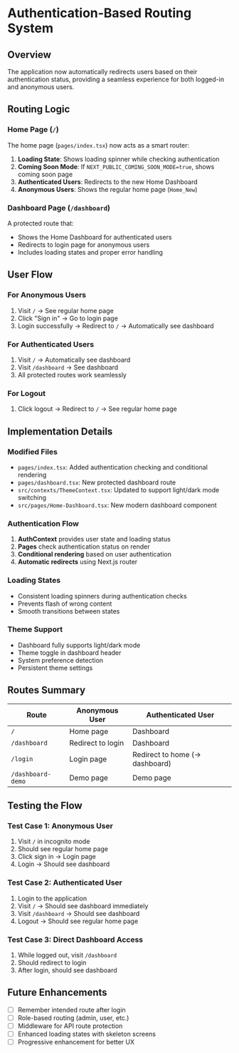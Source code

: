 # Authentication-Based Routing System

## Overview
The application now automatically redirects users based on their authentication status, providing a seamless experience for both logged-in and anonymous users.

## Routing Logic

### Home Page (`/`)
The home page (`pages/index.tsx`) now acts as a smart router:

1. **Loading State**: Shows loading spinner while checking authentication
2. **Coming Soon Mode**: If `NEXT_PUBLIC_COMING_SOON_MODE=true`, shows coming soon page
3. **Authenticated Users**: Redirects to the new Home Dashboard
4. **Anonymous Users**: Shows the regular home page (`Home_New`)

### Dashboard Page (`/dashboard`)
A protected route that:
- Shows the Home Dashboard for authenticated users
- Redirects to login page for anonymous users
- Includes loading states and proper error handling

## User Flow

### For Anonymous Users
1. Visit `/` → See regular home page
2. Click "Sign in" → Go to login page
3. Login successfully → Redirect to `/` → Automatically see dashboard

### For Authenticated Users  
1. Visit `/` → Automatically see dashboard
2. Visit `/dashboard` → See dashboard
3. All protected routes work seamlessly

### For Logout
1. Click logout → Redirect to `/` → See regular home page

## Implementation Details

### Modified Files
- `pages/index.tsx`: Added authentication checking and conditional rendering
- `pages/dashboard.tsx`: New protected dashboard route
- `src/contexts/ThemeContext.tsx`: Updated to support light/dark mode switching
- `src/pages/Home-Dashboard.tsx`: New modern dashboard component

### Authentication Flow
1. **AuthContext** provides user state and loading status
2. **Pages** check authentication status on render
3. **Conditional rendering** based on user authentication
4. **Automatic redirects** using Next.js router

### Loading States
- Consistent loading spinners during authentication checks
- Prevents flash of wrong content
- Smooth transitions between states

### Theme Support
- Dashboard fully supports light/dark mode
- Theme toggle in dashboard header
- System preference detection
- Persistent theme settings

## Routes Summary

| Route | Anonymous User | Authenticated User |
|-------|----------------|-------------------|
| `/` | Home page | Dashboard |
| `/dashboard` | Redirect to login | Dashboard |
| `/login` | Login page | Redirect to home (→ dashboard) |
| `/dashboard-demo` | Demo page | Demo page |

## Testing the Flow

### Test Case 1: Anonymous User
1. Visit `/` in incognito mode
2. Should see regular home page
3. Click sign in → Login page
4. Login → Should see dashboard

### Test Case 2: Authenticated User
1. Login to the application
2. Visit `/` → Should see dashboard immediately
3. Visit `/dashboard` → Should see dashboard
4. Logout → Should see regular home page

### Test Case 3: Direct Dashboard Access
1. While logged out, visit `/dashboard`
2. Should redirect to login
3. After login, should see dashboard

## Future Enhancements
- [ ] Remember intended route after login
- [ ] Role-based routing (admin, user, etc.)
- [ ] Middleware for API route protection
- [ ] Enhanced loading states with skeleton screens
- [ ] Progressive enhancement for better UX
